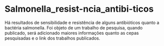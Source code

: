 # Salmonella_resist-ncia_antibi-ticos
Há resultados de sensibilidade e resistência de alguns antibióticos quanto a bactéria salmonella. Foi objeto de um trabalho de pesquisa, quando publicado, será adicionado maiores informações quanto as cepas pesquisadas e o link dos trabalhos publicados.
